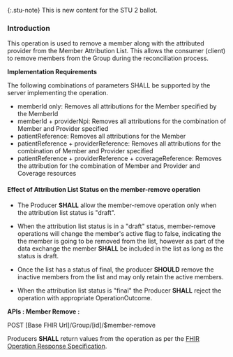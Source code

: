 {:.stu-note}
This is new content for the STU 2 ballot.


### Introduction

This operation is used to remove a member along with the attributed provider from the Member Attribution List.
This allows the consumer (client) to remove members from the Group during the reconciliation process.


**Implementation Requirements**

The following combinations of parameters SHALL be supported by the server implementing the operation.

* memberId only: Removes all attributions for the Member specified by the MemberId 
* memberId + providerNpi: Removes all attributions for the combination of Member and Provider specified
* patientReference: Removes all attributions for the Member 
* patientReference + providerReference: Removes all attributions for the combination of Member and Provider specified
* patientReference + providerReference + coverageReference: Removes the attribution for the combination of Member and Provider and Coverage resources

#### Effect of Attribution List Status on the member-remove operation

* The Producer **SHALL** allow the member-remove operation only when the attribution list status is "draft". 

* When the attribution list status is in a "draft" status, member-remove operations will change the member's active flag to false, indicating the the member is going to be removed from the list, however as part of the data exchange the member **SHALL** be included in the list as long as the status is draft.

* Once the list has a status of final, the producer **SHOULD** remove the inactive members from the list and may only retain the active members. 

* When the attribution list status is "final" the Producer **SHALL** reject the operation with appropriate OperationOutcome.


**APIs : Member Remove :**

POST [Base FHIR Url]/Group/[id]/$member-remove

Producers **SHALL** return values from the operation as per the [FHIR Operation Response Specification](https://hl7.org/fhir/operations.html#response).

